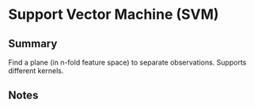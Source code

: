 # Support Vector Machine (SVM)

## Summary
Find a plane (in n-fold feature space) to separate observations.
Supports different kernels.

## Notes

